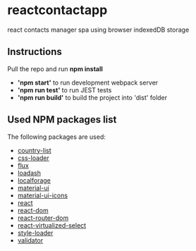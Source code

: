 # reactcontactapp
react contacts manager spa using browser indexedDB storage

## Instructions
Pull the repo and run **npm install**

- **'npm start'** to run development webpack server
- **'npm run test'** to run JEST tests
- **'npm run build'** to build the project into 'dist' folder

## Used NPM packages list
The following packages are used:

- [country-list](https://www.npmjs.com/package/country-list)
- [css-loader](https://www.npmjs.com/package/css-loader)
- [flux](https://www.npmjs.com/package/flux)
- [loadash](https://www.npmjs.com/package/@shoogi/loadash)
- [localforage](https://www.npmjs.com/package/localforage)
- [material-ui](https://www.npmjs.com/package/material-ui)
- [material-ui-icons](https://www.npmjs.com/package/material-ui-icons)
- [react](https://www.npmjs.com/package/react)
- [react-dom](https://www.npmjs.com/package/react-dom)
- [react-router-dom](https://www.npmjs.com/package/react-router-dom)
- [react-virtualized-select](https://www.npmjs.com/package/react-virtualized-select)
- [style-loader](https://www.npmjs.com/package/style-loader)
- [validator](https://www.npmjs.com/package/validator)
